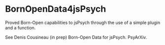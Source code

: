 # BornOpenData4jsPsych

Proved Born-Open capabilities to jsPsych through the use of a simple plugin and a function.

See Denis Cousineau (in prep) Born-Open Data for jsPsych. PsyArXiv.


